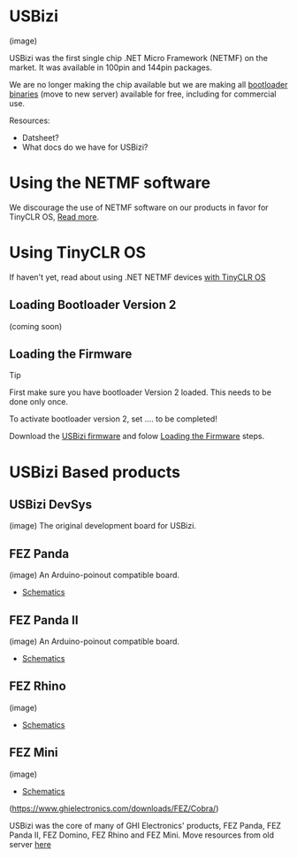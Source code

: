 # USBizi
(image)

USBizi was the first single chip .NET Micro Framework (NETMF) on the market. It was available in 100pin and 144pin packages.

We are no longer making the chip available but we are making all [bootloader binaries](https://www.ghielectronics.com/downloads/NETMF/USBizi/) (move to new server) available for free, including for commercial use. 

Resources:
*	Datsheet? 
*	What docs do we have for USBizi?

# Using the NETMF software
We discourage the use of NETMF software on our products in favor for TinyCLR OS, [Read more](intro.md).

# Using TinyCLR OS
If haven't yet, read about using .NET NETMF devices [with TinyCLR OS](intro.md#with-tinyclr-os)

## Loading Bootloader Version 2
(coming soon)

## Loading the Firmware

> [!Tip]
> First make sure you have bootloader Version 2 loaded. This needs to be done only once.

To activate bootloader version 2, set .... to be completed!

Download the  [USBizi firmware](../../../tinyclr/downloads.md#usbizi) and folow [Loading the Firmware](intro.md#loading-the-firmware) steps.


# USBizi Based products
## USBizi DevSys
(image)
The original development board for USBizi.

## FEZ Panda
(image)
An Arduino-poinout compatible board.

* [Schematics]()

## FEZ Panda II
(image)
An Arduino-poinout compatible board.

* [Schematics]()

## FEZ Rhino
(image)

* [Schematics]()

## FEZ Mini
(image)

* [Schematics]()

(https://www.ghielectronics.com/downloads/FEZ/Cobra/)

USBizi was the core of many of GHI Electronics' products, FEZ Panda, FEZ Panda II, FEZ Domino, FEZ Rhino and FEZ Mini. 
Move resources from old server [here](https://www.ghielectronics.com/downloads/FEZ/)